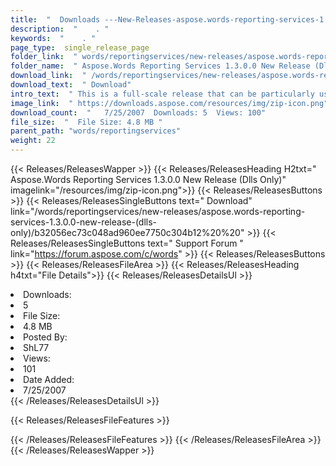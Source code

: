 ```yaml
---
title:  "  Downloads ---New-Releases-aspose.words-reporting-services-1.3.0.0-new-release-(dlls-only) . " 
description:  "    . " 
keywords:  "    . " 
page_type:  single_release_page
folder_link:  " words/reportingservices/new-releases/aspose.words-reporting-services-1.3.0.0-new-release-(dlls-only)/"
folder_name:  " Aspose.Words Reporting Services 1.3.0.0 New Release (Dlls Only)"
download_link:  " /words/reportingservices/new-releases/aspose.words-reporting-services-1.3.0.0-new-release-(dlls-only)/b32056ec73c048ad960ee7750c304b12"
download_text:  " Download"
intro_text:  " This is a full-scale release that can be particularly useful for the people who ..."
image_link:  " https://downloads.aspose.com/resources/img/zip-icon.png"
download_count:  "   7/25/2007  Downloads: 5  Views: 100"
file_size:  "  File Size: 4.8 MB "
parent_path: "words/reportingservices"
weight: 22 
---
```


{{< Releases/ReleasesWapper >}}
  {{< Releases/ReleasesHeading H2txt=" Aspose.Words Reporting Services 1.3.0.0 New Release (Dlls Only)" imagelink="/resources/img/zip-icon.png">}}
  {{< Releases/ReleasesButtons >}}
    {{< Releases/ReleasesSingleButtons text=" Download" link="/words/reportingservices/new-releases/aspose.words-reporting-services-1.3.0.0-new-release-(dlls-only)/b32056ec73c048ad960ee7750c304b12%20%20" >}}
    {{< Releases/ReleasesSingleButtons text=" Support Forum " link="https://forum.aspose.com/c/words" >}}
  {{< Releases/ReleasesButtons >}}
  {{< Releases/ReleasesFileArea >}}
    {{< Releases/ReleasesHeading h4txt="File Details">}}
    {{< Releases/ReleasesDetailsUl >}}
             <li>Downloads:</li><li>5</li><li>File Size:</li><li>4.8 MB</li><li>Posted By:</li><li>ShL77</li><li>Views:</li><li>101</li><li>Date Added:</li><li>7/25/2007</li>
    {{< /Releases/ReleasesDetailsUl >}}

  {{< Releases/ReleasesFileFeatures >}}
      
  {{< /Releases/ReleasesFileFeatures >}}
 {{< /Releases/ReleasesFileArea >}}
{{< /Releases/ReleasesWapper >}}



